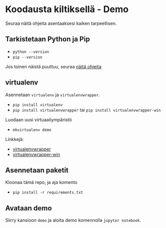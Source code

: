 # Koodausta kiltiksellä - Demo

Seuraa näitä ohjeita asentaaksesi kaiken tarpeellisen.

## Tarkistetaan Python ja Pip

- `python --version`
- `pip --version`

Jos toinen näistä puuttuu, seuraa [näitä ohjeita](http://timmyreilly.azurewebsites.net/python-pip-virtualenv-installation-on-windows/)

## virtualenv

Asennetaan `virtualenv` ja `virtualenvwrapper`.

- `pip install virtualenv`
- `pip install virtualenvwrapper` tai `pip install virtualenvwrapper-win`

Luodaan uusi virtuaaliympäristö

- `mkvirtualenv demo`

Linkkejä:
- [virtualenvwrapper](https://virtualenvwrapper.readthedocs.io/en/latest/install.html)
- [virtualenvwrapper-win](https://pypi.org/project/virtualenvwrapper-win/)

## Asennetaan paketit

Kloonaa tämä repo, ja aja komento

- `pip install -r requirements.txt`

## Avataan demo

Siirry kansioon `demo` ja aloita demo komennolla `jupyter notebook`.
